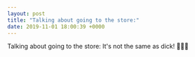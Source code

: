 ```yaml
---
layout: post
title: "Talking about going to the store:"
date: 2019-11-01 18:00:39 +0000
---
```


Talking about going to the store:
It's not the same as dick! 🏪😤🍆

